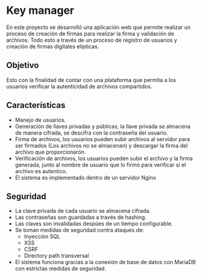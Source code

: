 # Key manager
En este proyecto se desarrolló una aplicación web que permite
realizar un proceso de creación de firmas para realizar la firma y
validación de archivos. Todo esto a través de un proceso de registro
de usuarios y creación de firmas digitales elípticas.

## Objetivo
Esto con la finalidad de contar con una plataforma que permita
a los usuarios verificar la autenticidad de archivos compartidos.

## Características
+ Manejo de usuarios.
+ Generación de llaves privadas y públicas, la llave privada se
almacena de manera cifrada, se descifra con la contraseña del usuario.
+ Firma de archivos, los usuarios pueden subir archivos al servidor
para ser firmados (Los archivos no se almacenan) y descargar la firma
del archivo que proporcionarón.
+ Verificación de archivos, los usuarios pueden subir el archivo
y la firma generada, junto al nombre de usuario que lo firmó para
verificar si el archivo es autentico.
+ El sistema es implementado dentro de un servidor Nginx

## Seguridad
+ La clave privada de cada usuario se almacena cifrada.
+ Las contraseñas son guardadas a través de hashing.
+ Las claves son invalidadas despúes de un tiempo configurable.
+ Se toman medidas de seguridad contra ataques de:
	- Inyección SQL
	- XSS
	- CSRF
	- Directory path transversal
+ El sistema funciona gracias a la conexión de base de datos con MariaDB con estrictas medidas de seguridad.


